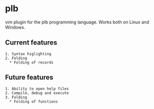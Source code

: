 # plb
vim plugin for the plb programming language. Works both on Linux and Windows.

## Current features
	1. Syntax higlighting
    2. Folding
      * Folding of records

## Future features
	1. Ability to open help files
	2. Compile, debug and execute
	3. Folding
      * Folding of functions
